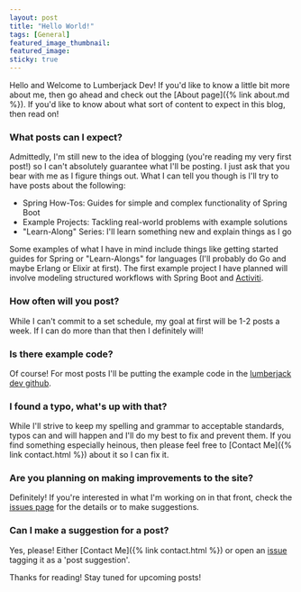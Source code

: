 ```yaml
---
layout: post
title: "Hello World!"
tags: [General]
featured_image_thumbnail:
featured_image: 
sticky: true
---
```


Hello and Welcome to Lumberjack Dev! If you'd like to know a little bit more about me, then go ahead and check out the [About page]({% link about.md %}). If you'd like to know about what sort of content to expect in this blog, then read on!

### What posts can I expect?
Admittedly, I'm still new to the idea of blogging (you're reading my very first post!) so I can't absolutely guarantee what I'll be posting. I just ask that you bear with me as I figure things out. What I can tell you though is I'll try to have posts about the following:
* Spring How-Tos: Guides for simple and complex functionality of Spring Boot
* Example Projects: Tackling real-world problems with example solutions
* "Learn-Along" Series: I'll learn something new and explain things as I go

Some examples of what I have in mind include things like getting started guides for Spring or "Learn-Alongs" for  languages (I'll probably do Go and maybe Erlang or Elixir at first). The first example project I have planned will involve modeling structured workflows with Spring Boot and [Activiti](https://www.activiti.org/).

### How often will you post?
While I can't commit to a set schedule, my goal at first will be 1-2 posts a week. If I can do more than that then I definitely will!

### Is there example code?
Of course! For most posts I'll be putting the example code in the [lumberjack dev github](https://github.com/lumberjackdev).

### I found a typo, what's up with that?
While I'll strive to keep my spelling and grammar to acceptable standards, typos can and will happen and I'll do my best to fix and prevent them. If you find something especially heinous, then please feel free to [Contact Me]({% link contact.html %}) about it so I can fix it.  

### Are you planning on making improvements to the site?
Definitely! If you're interested in what I'm working on in that front, check the [issues page](https://github.com/lumberjackdev/website/issues) for the details or to make suggestions.

### Can I make a suggestion for a post?
Yes, please! Either [Contact Me]({% link contact.html %}) or open an [issue](https://github.com/lumberjackdev/website/issues/new) tagging it as a 'post suggestion'.

Thanks for reading! Stay tuned for upcoming posts!